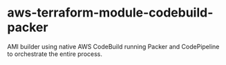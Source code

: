 # aws-terraform-module-codebuild-packer
AMI builder using native AWS CodeBuild running Packer and CodePipeline to orchestrate the entire process.
